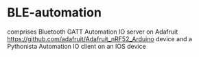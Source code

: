 # BLE-automation
comprises Bluetooth GATT Automation IO server on Adafruit https://github.com/adafruit/Adafruit_nRF52_Arduino device
and a Pythonista Automation IO client on an IOS device
